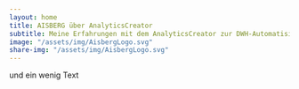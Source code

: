 ```yaml
---
layout: home
title: AISBERG über AnalyticsCreator
subtitle: Meine Erfahrungen mit dem AnalyticsCreator zur DWH-Automatisierung (ELT, DWH, SSAS)
image: "/assets/img/AisbergLogo.svg"
share-img: "/assets/img/AisbergLogo.svg"
---
```

und ein wenig Text